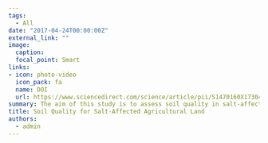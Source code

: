```yaml
---
tags:
  - All
date: "2017-04-24T00:00:00Z"
external_link: ""
image:
  caption: 
  focal_point: Smart
links:
- icon: photo-video
  icon_pack: fa
  name: DOI
  url: https://www.sciencedirect.com/science/article/pii/S1470160X1730479X
summary: The aim of this study is to assess soil quality in salt-affected agricultural land, using three indices; the Additive Soil Quality Index, the Weighted Additive Soil Quality Index (SQIw), and the Nemoro Soil Quality Index. The SQIw index was the best performing index to assess soil quality. 
title: Soil Quality for Salt-Affected Agricultural Land
authors: 
  - admin
---
```

